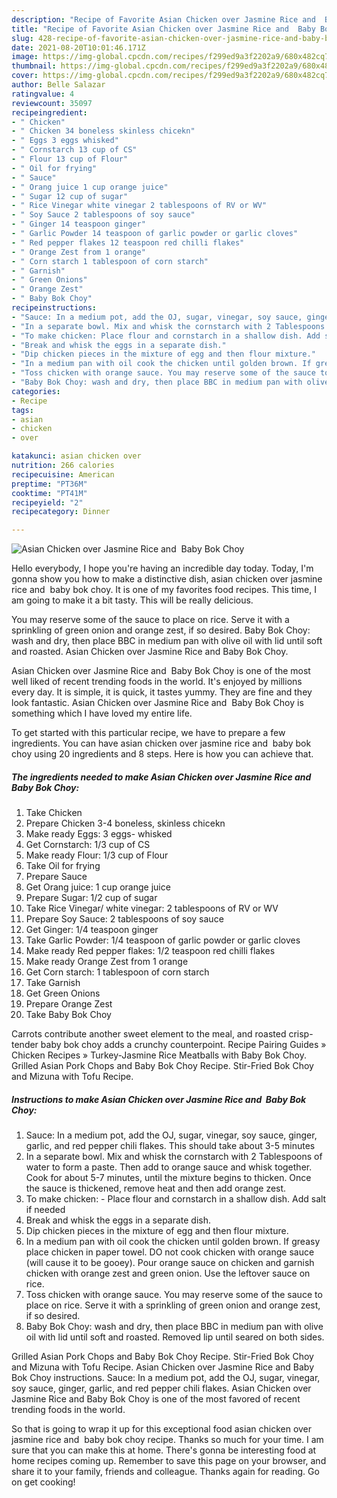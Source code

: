 ```yaml
---
description: "Recipe of Favorite Asian Chicken over Jasmine Rice and  Baby Bok Choy"
title: "Recipe of Favorite Asian Chicken over Jasmine Rice and  Baby Bok Choy"
slug: 428-recipe-of-favorite-asian-chicken-over-jasmine-rice-and-baby-bok-choy
date: 2021-08-20T10:01:46.171Z
image: https://img-global.cpcdn.com/recipes/f299ed9a3f2202a9/680x482cq70/asian-chicken-over-jasmine-rice-and-baby-bok-choy-recipe-main-photo.jpg
thumbnail: https://img-global.cpcdn.com/recipes/f299ed9a3f2202a9/680x482cq70/asian-chicken-over-jasmine-rice-and-baby-bok-choy-recipe-main-photo.jpg
cover: https://img-global.cpcdn.com/recipes/f299ed9a3f2202a9/680x482cq70/asian-chicken-over-jasmine-rice-and-baby-bok-choy-recipe-main-photo.jpg
author: Belle Salazar
ratingvalue: 4
reviewcount: 35097
recipeingredient:
- " Chicken"
- " Chicken 34 boneless skinless chicekn"
- " Eggs 3 eggs whisked"
- " Cornstarch 13 cup of CS"
- " Flour 13 cup of Flour"
- " Oil for frying"
- " Sauce"
- " Orang juice 1 cup orange juice"
- " Sugar 12 cup of sugar"
- " Rice Vinegar white vinegar 2 tablespoons of RV or WV"
- " Soy Sauce 2 tablespoons of soy sauce"
- " Ginger 14 teaspoon ginger"
- " Garlic Powder 14 teaspoon of garlic powder or garlic cloves"
- " Red pepper flakes 12 teaspoon red chilli flakes"
- " Orange Zest from 1 orange"
- " Corn starch 1 tablespoon of corn starch"
- " Garnish"
- " Green Onions"
- " Orange Zest"
- " Baby Bok Choy"
recipeinstructions:
- "Sauce: In a medium pot, add the OJ, sugar, vinegar, soy sauce, ginger, garlic, and red pepper chili flakes. This should take about 3-5 minutes"
- "In a separate bowl. Mix and whisk the cornstarch with 2 Tablespoons of water to form a paste. Then add to orange sauce and whisk together. Cook for about 5-7 minutes, until the mixture begins to thicken. Once the sauce is thickened, remove heat and then add orange zest."
- "To make chicken: Place flour and cornstarch in a shallow dish. Add salt if needed"
- "Break and whisk the eggs in a separate dish."
- "Dip chicken pieces in the mixture of egg and then flour mixture."
- "In a medium pan with oil cook the chicken until golden brown. If greasy place chicken in paper towel. DO not cook chicken with orange sauce (will cause it to be gooey). Pour orange sauce on chicken and garnish chicken with orange zest and green onion. Use the leftover sauce on rice."
- "Toss chicken with orange sauce. You may reserve some of the sauce to place on rice. Serve it with a sprinkling of green onion and orange zest, if so desired."
- "Baby Bok Choy: wash and dry, then place BBC in medium pan with olive oil with lid until soft and roasted. Removed lip until seared on both sides."
categories:
- Recipe
tags:
- asian
- chicken
- over

katakunci: asian chicken over 
nutrition: 266 calories
recipecuisine: American
preptime: "PT36M"
cooktime: "PT41M"
recipeyield: "2"
recipecategory: Dinner

---
```



![Asian Chicken over Jasmine Rice and  Baby Bok Choy](https://img-global.cpcdn.com/recipes/f299ed9a3f2202a9/680x482cq70/asian-chicken-over-jasmine-rice-and-baby-bok-choy-recipe-main-photo.jpg)

Hello everybody, I hope you're having an incredible day today. Today, I'm gonna show you how to make a distinctive dish, asian chicken over jasmine rice and  baby bok choy. It is one of my favorites food recipes. This time, I am going to make it a bit tasty. This will be really delicious.

You may reserve some of the sauce to place on rice. Serve it with a sprinkling of green onion and orange zest, if so desired. Baby Bok Choy: wash and dry, then place BBC in medium pan with olive oil with lid until soft and roasted. Asian Chicken over Jasmine Rice and Baby Bok Choy.

Asian Chicken over Jasmine Rice and  Baby Bok Choy is one of the most well liked of recent trending foods in the world. It's enjoyed by millions every day. It is simple, it is quick, it tastes yummy. They are fine and they look fantastic. Asian Chicken over Jasmine Rice and  Baby Bok Choy is something which I have loved my entire life.


To get started with this particular recipe, we have to prepare a few ingredients. You can have asian chicken over jasmine rice and  baby bok choy using 20 ingredients and 8 steps. Here is how you can achieve that.

<!--inarticleads1-->

##### The ingredients needed to make Asian Chicken over Jasmine Rice and  Baby Bok Choy:

1. Take  Chicken
1. Prepare  Chicken 3-4 boneless, skinless chicekn
1. Make ready  Eggs: 3 eggs- whisked
1. Get  Cornstarch: 1/3 cup of CS
1. Make ready  Flour: 1/3 cup of Flour
1. Take  Oil for frying
1. Prepare  Sauce
1. Get  Orang juice: 1 cup orange juice
1. Prepare  Sugar: 1/2 cup of sugar
1. Take  Rice Vinegar/ white vinegar: 2 tablespoons of RV or WV
1. Prepare  Soy Sauce: 2 tablespoons of soy sauce
1. Get  Ginger: 1/4 teaspoon ginger
1. Take  Garlic Powder: 1/4 teaspoon of garlic powder or garlic cloves
1. Make ready  Red pepper flakes: 1/2 teaspoon red chilli flakes
1. Make ready  Orange Zest from 1 orange
1. Get  Corn starch: 1 tablespoon of corn starch
1. Take  Garnish
1. Get  Green Onions
1. Prepare  Orange Zest
1. Take  Baby Bok Choy


Carrots contribute another sweet element to the meal, and roasted crisp-tender baby bok choy adds a crunchy counterpoint. Recipe Pairing Guides » Chicken Recipes » Turkey-Jasmine Rice Meatballs with Baby Bok Choy. Grilled Asian Pork Chops and Baby Bok Choy Recipe. Stir-Fried Bok Choy and Mizuna with Tofu Recipe. 

<!--inarticleads2-->

##### Instructions to make Asian Chicken over Jasmine Rice and  Baby Bok Choy:

1. Sauce: In a medium pot, add the OJ, sugar, vinegar, soy sauce, ginger, garlic, and red pepper chili flakes. This should take about 3-5 minutes
1. In a separate bowl. Mix and whisk the cornstarch with 2 Tablespoons of water to form a paste. Then add to orange sauce and whisk together. Cook for about 5-7 minutes, until the mixture begins to thicken. Once the sauce is thickened, remove heat and then add orange zest.
1. To make chicken: - Place flour and cornstarch in a shallow dish. Add salt if needed
1. Break and whisk the eggs in a separate dish.
1. Dip chicken pieces in the mixture of egg and then flour mixture.
1. In a medium pan with oil cook the chicken until golden brown. If greasy place chicken in paper towel. DO not cook chicken with orange sauce (will cause it to be gooey). Pour orange sauce on chicken and garnish chicken with orange zest and green onion. Use the leftover sauce on rice.
1. Toss chicken with orange sauce. You may reserve some of the sauce to place on rice. Serve it with a sprinkling of green onion and orange zest, if so desired.
1. Baby Bok Choy: wash and dry, then place BBC in medium pan with olive oil with lid until soft and roasted. Removed lip until seared on both sides.


Grilled Asian Pork Chops and Baby Bok Choy Recipe. Stir-Fried Bok Choy and Mizuna with Tofu Recipe. Asian Chicken over Jasmine Rice and Baby Bok Choy instructions. Sauce: In a medium pot, add the OJ, sugar, vinegar, soy sauce, ginger, garlic, and red pepper chili flakes. Asian Chicken over Jasmine Rice and Baby Bok Choy is one of the most favored of recent trending foods in the world. 

So that is going to wrap it up for this exceptional food asian chicken over jasmine rice and  baby bok choy recipe. Thanks so much for your time. I am sure that you can make this at home. There's gonna be interesting food at home recipes coming up. Remember to save this page on your browser, and share it to your family, friends and colleague. Thanks again for reading. Go on get cooking!
